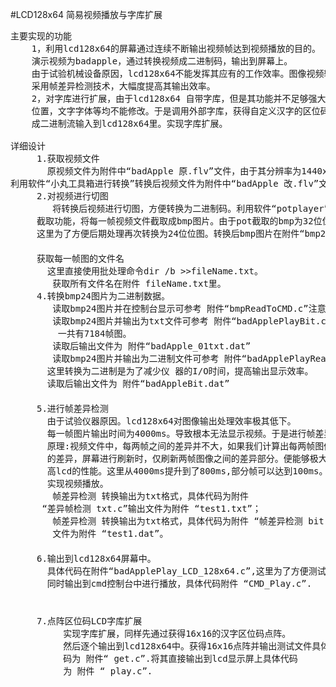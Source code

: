 #LCD128x64 简易视频播放与字库扩展
<pre>
主要实现的功能  
    1，利用lcd128x64的屏幕通过连续不断输出视频帧达到视频播放的目的。  
    演示视频为badapple，通过转换视频成二进制码，输出到屏幕上。 
    由于试验机械设备原因，lcd128x64不能发挥其应有的工作效率。图像视频输出时  
    采用帧差异检测技术，大幅度提高其输出效率。  
    2，对字库进行扩展，由于lcd128x64 自带字库，但是其功能并不足够强大，文字输出  
    位置，文字字体等均不能修改。于是调用外部字库，获得自定义汉字的区位码，转换  
    成二进制流输入到lcd128x64里。实现字库扩展。  
    
详细设计
　　　1.获取视频文件
　　　  原视频文件为附件中“badApple 原.flv”文件，由于其分辨率为1440x1080，而lcd128x64仅为128x64。所以进行视频转换，转换分辨率为128x96 为了方便后面的切图。
利用软件“小丸工具箱进行转换”转换后视频文件为附件中“badApple 改.flv”文件。  
　　　2.对视频进行切图  
　　　   将转换后视频进行切图，方便转换为二进制码。利用软件“potplayer”的图像  
　　　截取功能，将每一帧视频文件截取成bmp图片。由于pot截取的bmp为32位位图，  
　　　这里为了方便后期处理再次转换为24位位图。转换后bmp图片在附件“bmp24.rar”里面。  
　　　
　　　获取每一帧图的文件名  
       这里直接使用批处理命令dir /b >>fileName.txt。  
　　　   获取所有文件名在附件 fileName.txt里。  
　　　4.转换bmp24图片为二进制数据。  
　　　   读取bmp24图片并在控制台显示可参考 附件“bmpReadToCMD.c”注意对其进行修正。  
　　　   读取bmp24图片并输出为txt文件可参考 附件“badApplePlayBit.c”。  
　　　    一共有7184帧图。  
　　　   读取后输出文件为 附件“badApple_01txt.dat”  
　　　   读取bmp24图片并输出为二进制文件可参考 附件“badApplePlayRealBit.c”。  
　　　  这里转换为二进制是为了减少仪 器的I/O时间，提高输出显示效率。  
　　　  读取后输出文件为 附件“badAppleBit.dat”  
　　　
　　　5.进行帧差异检测   
　　　  由于试验仪器原因。lcd128x64对图像输出处理效率极其低下。  
　　　  每一帧图片输出时间为4000ms。导致根本无法显示视频。于是进行帧差异检测。  
　　　  原理:视频文件中，每两帧之间的差异并不大，如果我们计算出每两帧图像之间  
　　　  的差异，屏幕进行刷新时，仅刷新两帧图像之间的差异部分。便能够极大的提  
　　　  高lcd的性能。这里从4000ms提升到了800ms,部分帧可以达到100ms。勉强能够  
　　　  实现视频播放。  
　　　   帧差异检测 转换输出为txt格式，具体代码为附件   
　　　 “差异帧检测 txt.c”输出文件为附件 “test1.txt”；  
　　　   帧差异检测 转换输出为txt格式，具体代码为附件 “帧差异检测 bit.c”输出  
　　　   文件为附件 “test1.dat”。  
　　　
　　　6.输出到lcd128x64屏幕中。
　　　  具体代码在附件“badApplePlay_LCD_128x64.c”,这里为了方便测试，
　　　  同时输出到cmd控制台中进行播放，具体代码附件 “CMD_Play.c”.
　　　
　　
　　　7.点阵区位码LCD字库扩展  
　　　     实现字库扩展，同样先通过获得16x16的汉字区位码点阵。  
　　　     然后逐个输出到lcd128x64中。获得16x16点阵并输出测试文件具体代  
　　　     码为 附件“ get.c”.将其直接输出到lcd显示屏上具体代码  
　　　     为 附件 “ play.c”.  
</pre>
